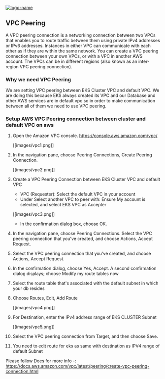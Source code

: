 [![logo-name](https://www.private.id/static_home/images/Private-Identity-Logo-1.png)](https://www.private.id/)

## VPC Peering
A VPC peering connection is a networking connection between two VPCs that enables you to route traffic between them using private IPv4 addresses or IPv6 addresses. Instances in either VPC can communicate with each other as if they are within the same network. You can create a VPC peering connection between your own VPCs, or with a VPC in another AWS account. The VPCs can be in different regions (also known as an inter-region VPC peering connection).
### Why we need VPC Peering
We are setting VPC peering between EKS Cluster VPC and default VPC. We are doing this because EKS always created its VPC and our Database and other AWS services are in default vpc so in order to make communication between all of them we need to use VPC peering.

### Setup AWS VPC Peering connection between cluster and default VPC on aws
1. Open the Amazon VPC console. https://console.aws.amazon.com/vpc/

    [[images/vpc1.png]]

2. In the navigation pane, choose Peering Connections, Create Peering Connection.

     [[images/vpc2.png]]

3. Create a VPC Peering Connection between EKS Cluster VPC and default VPC
     * VPC (Requester): Select the default VPC in your account
     * Under Select another VPC to peer with: Ensure My account is selected, and select EKS VPC as Accepter
    
    [[images/vpc3.png]]
     
     * In the confirmation dialog box, choose OK.
4. In the navigation pane, choose Peering Connections. Select the VPC peering connection that you've created, and choose Actions, Accept Request.

5. Select the VPC peering connection that you've created, and choose Actions, Accept Request.
    
6. In the confirmation dialog, choose Yes, Accept. A second confirmation dialog displays; choose Modify my route tables now
 
7. Select the route table that's associated with the default subnet in which your db resides

8. Choose Routes, Edit, Add Route

    [[images/vpc4.png]]

9. For Destination, enter the IPv4 address range of EKS CLUSTER Subnet

    [[images/vpc5.png]]

10. Select the VPC peering connection from Target, and then choose Save.

11. You need to edit route for eks as same with destination as IPV4 range of default Subnet

Please follow Docs for more info -: https://docs.aws.amazon.com/vpc/latest/peering/create-vpc-peering-connection.html